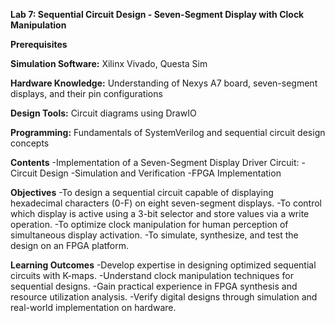 **Lab 7: Sequential Circuit Design - Seven-Segment Display with Clock Manipulation**

**Prerequisites**

**Simulation Software:** Xilinx Vivado, Questa Sim

**Hardware Knowledge:** Understanding of Nexys A7 board, seven-segment displays, and their pin configurations

**Design Tools:** Circuit diagrams using DrawIO

**Programming:** Fundamentals of SystemVerilog and sequential circuit design concepts

**Contents**
-Implementation of a Seven-Segment Display Driver Circuit:
-Circuit Design
-Simulation and Verification
-FPGA Implementation

**Objectives**
-To design a sequential circuit capable of displaying hexadecimal characters (0-F) on eight seven-segment displays.
-To control which display is active using a 3-bit selector and store values via a write operation.
-To optimize clock manipulation for human perception of simultaneous display activation.
-To simulate, synthesize, and test the design on an FPGA platform.

**Learning Outcomes**
-Develop expertise in designing optimized sequential circuits with K-maps.
-Understand clock manipulation techniques for sequential designs.
-Gain practical experience in FPGA synthesis and resource utilization analysis.
-Verify digital designs through simulation and real-world implementation on hardware.
